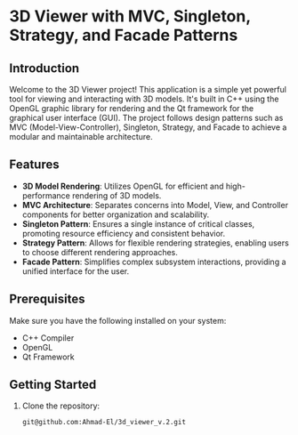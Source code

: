 # 3D Viewer with MVC, Singleton, Strategy, and Facade Patterns

## Introduction

Welcome to the 3D Viewer project! This application is a simple yet powerful tool for viewing and interacting with 3D models. It's built in C++ using the OpenGL graphic library for rendering and the Qt framework for the graphical user interface (GUI). The project follows design patterns such as MVC (Model-View-Controller), Singleton, Strategy, and Facade to achieve a modular and maintainable architecture.

## Features

- **3D Model Rendering**: Utilizes OpenGL for efficient and high-performance rendering of 3D models.
- **MVC Architecture**: Separates concerns into Model, View, and Controller components for better organization and scalability.
- **Singleton Pattern**: Ensures a single instance of critical classes, promoting resource efficiency and consistent behavior.
- **Strategy Pattern**: Allows for flexible rendering strategies, enabling users to choose different rendering approaches.
- **Facade Pattern**: Simplifies complex subsystem interactions, providing a unified interface for the user.

## Prerequisites

Make sure you have the following installed on your system:

- C++ Compiler
- OpenGL
- Qt Framework

## Getting Started

1. Clone the repository:

   ```bash
   git@github.com:Ahmad-El/3d_viewer_v.2.git
